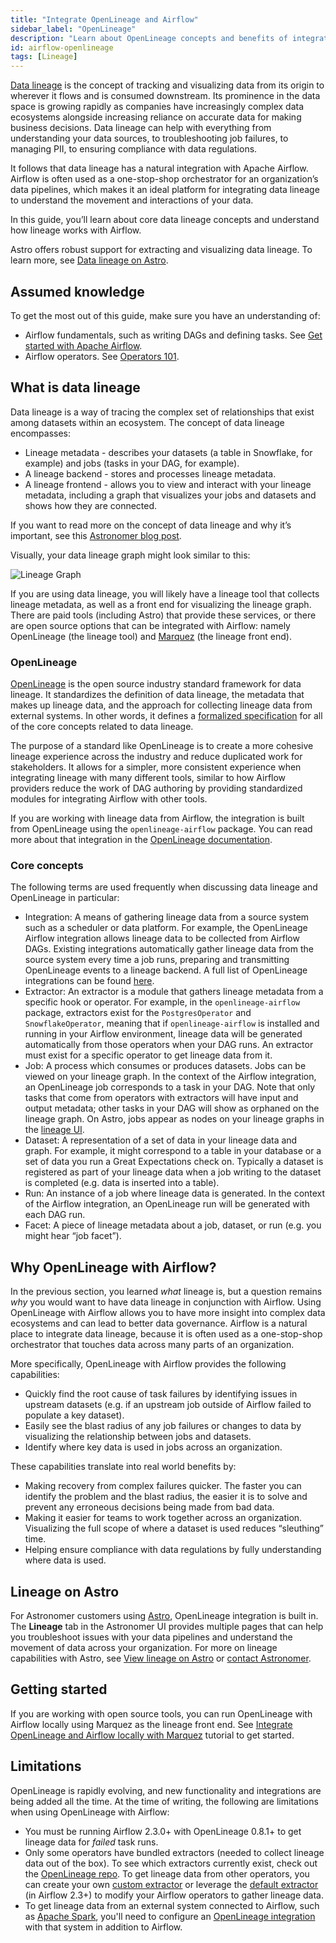 ```yaml
---
title: "Integrate OpenLineage and Airflow"
sidebar_label: "OpenLineage"
description: "Learn about OpenLineage concepts and benefits of integrating with Airflow."
id: airflow-openlineage
tags: [Lineage]
---
```


[Data lineage](https://en.wikipedia.org/wiki/Data_lineage) is the concept of tracking and visualizing data from its origin to wherever it flows and is consumed downstream. Its prominence in the data space is growing rapidly as companies have increasingly complex data ecosystems alongside increasing reliance on accurate data for making business decisions. Data lineage can help with everything from understanding your data sources, to troubleshooting job failures, to managing PII, to ensuring compliance with data regulations.

It follows that data lineage has a natural integration with Apache Airflow. Airflow is often used as a one-stop-shop orchestrator for an organization’s data pipelines, which makes it an ideal platform for integrating data lineage to understand the movement and interactions of your data.

In this guide, you’ll learn about core data lineage concepts and understand how lineage works with Airflow.

Astro offers robust support for extracting and visualizing data lineage. To learn more, see [Data lineage on Astro](https://docs.astronomer.io/astro/data-lineage).

## Assumed knowledge

To get the most out of this guide, make sure you have an understanding of:

- Airflow fundamentals, such as writing DAGs and defining tasks. See [Get started with Apache Airflow](get-started-with-airflow.md).
- Airflow operators. See [Operators 101](what-is-an-operator.md).

## What is data lineage

Data lineage is a way of tracing the complex set of relationships that exist among datasets within an ecosystem.  The concept of data lineage encompasses:

- Lineage metadata - describes your datasets (a table in Snowflake, for example) and jobs (tasks in your DAG, for example).
- A lineage backend - stores and processes lineage metadata.
- A lineage frontend - allows you to view and interact with your lineage metadata, including a graph that visualizes your jobs and datasets and shows how they are connected.

If you want to read more on the concept of data lineage and why it’s important, see this [Astronomer blog post](https://www.astronomer.io/blog/what-is-data-lineage).

Visually, your data lineage graph might look similar to this:

![Lineage Graph](/img/guides/example_lineage_graph.png)

If you are using data lineage, you will likely have a lineage tool that collects lineage metadata, as well as a front end for visualizing the lineage graph. There are paid tools (including Astro) that provide these services, or there are open source options that can be integrated with Airflow: namely OpenLineage (the lineage tool) and [Marquez](https://marquezproject.github.io/marquez/) (the lineage front end).

### OpenLineage

[OpenLineage](https://openlineage.io/) is the open source industry standard framework for data lineage. It standardizes the definition of data lineage, the metadata that makes up lineage data, and the approach for collecting lineage data from external systems. In other words, it defines a [formalized specification](https://github.com/OpenLineage/OpenLineage/blob/main/spec/OpenLineage.md) for all of the core concepts related to data lineage.

The purpose of a standard like OpenLineage is to create a more cohesive lineage experience across the industry and reduce duplicated work for stakeholders. It allows for a simpler, more consistent experience when integrating lineage with many different tools, similar to how Airflow providers reduce the work of DAG authoring by providing standardized modules for integrating Airflow with other tools.

If you are working with lineage data from Airflow, the integration is built from OpenLineage using the `openlineage-airflow` package. You can read more about that integration in the [OpenLineage documentation](https://openlineage.io/integration/apache-airflow/).

### Core concepts

The following terms are used frequently when discussing data lineage and OpenLineage in particular:

- Integration: A means of gathering lineage data from a source system such as a scheduler or data platform. For example, the OpenLineage Airflow integration allows lineage data to be collected from Airflow DAGs. Existing integrations automatically gather lineage data from the source system every time a job runs, preparing and transmitting OpenLineage events to a lineage backend. A full list of OpenLineage integrations can be found [here](https://openlineage.io/integration).
- Extractor: An extractor is a module that gathers lineage metadata from a specific hook or operator. For example, in the `openlineage-airflow` package, extractors exist for the `PostgresOperator` and `SnowflakeOperator`, meaning that if `openlineage-airflow` is installed and running in your Airflow environment, lineage data will be generated automatically from those operators when your DAG runs. An extractor must exist for a specific operator to get lineage data from it.
- Job: A process which consumes or produces datasets. Jobs can be viewed on your lineage graph. In the context of the Airflow integration, an OpenLineage job corresponds to a task in your DAG. Note that only tasks that come from operators with extractors will have input and output metadata; other tasks in your DAG will show as orphaned on the lineage graph. On Astro, jobs appear as nodes on your lineage graphs in the [lineage UI](https://docs.astronomer.io/astro/data-lineage).
- Dataset: A representation of a set of data in your lineage data and graph. For example, it might correspond to a table in your database or a set of data you run a Great Expectations check on. Typically a dataset is registered as part of your lineage data when a job writing to the dataset is completed (e.g. data is inserted into a table).
- Run: An instance of a job where lineage data is generated. In the context of the Airflow integration, an OpenLineage run will be generated with each DAG run.
- Facet: A piece of lineage metadata about a job, dataset, or run (e.g. you might hear “job facet”).

## Why OpenLineage with Airflow?

In the previous section, you learned *what* lineage is, but a question remains *why* you would want to have data lineage in conjunction with Airflow. Using OpenLineage with Airflow allows you to have more insight into complex data ecosystems and can lead to better data governance. Airflow is a natural place to integrate data lineage, because it is often used as a one-stop-shop orchestrator that touches data across many parts of an organization.

More specifically, OpenLineage with Airflow provides the following capabilities:

- Quickly find the root cause of task failures by identifying issues in upstream datasets (e.g. if an upstream job outside of Airflow failed to populate a key dataset).
- Easily see the blast radius of any job failures or changes to data by visualizing the relationship between jobs and datasets.
- Identify where key data is used in jobs across an organization.

These capabilities translate into real world benefits by:

- Making recovery from complex failures quicker. The faster you can identify the problem and the blast radius, the easier it is to solve and prevent any erroneous decisions being made from bad data.
- Making it easier for teams to work together across an organization. Visualizing the full scope of where a dataset is used reduces “sleuthing” time.
- Helping ensure compliance with data regulations by fully understanding where data is used.

## Lineage on Astro

For Astronomer customers using [Astro](https://www.astronomer.io/product/), OpenLineage integration is built in. The **Lineage** tab in the Astronomer UI provides multiple pages that can help you troubleshoot issues with your data pipelines and understand the movement of data across your organization. For more on lineage capabilities with Astro, see [View lineage on Astro](https://docs.astronomer.io/astro/data-lineage) or [contact Astronomer](https://www.astronomer.io). 

## Getting started

If you are working with open source tools, you can run OpenLineage with Airflow locally using Marquez as the lineage front end. See [Integrate OpenLineage and Airflow locally with Marquez](marquez.md) tutorial to get started.

## Limitations

OpenLineage is rapidly evolving, and new functionality and integrations are being added all the time. At the time of writing, the following are limitations when using OpenLineage with Airflow:

- You must be running Airflow 2.3.0+ with OpenLineage 0.8.1+ to get lineage data for *failed* task runs.
- Only some operators have bundled extractors (needed to collect lineage data out of the box). To see which extractors currently exist, check out the [OpenLineage repo](https://github.com/OpenLineage/OpenLineage/tree/main/integration/airflow/openlineage/airflow/extractors). To get lineage data from other operators, you can create your own [custom extractor](https://openlineage.io/blog/extractors/) or leverage the [default extractor](https://openlineage.io/docs/integrations/airflow/operator) (in Airflow 2.3+) to modify your Airflow operators to gather lineage data.
- To get lineage data from an external system connected to Airflow, such as [Apache Spark](https://openlineage.io/integration/apache-spark/), you'll need to configure an [OpenLineage integration](https://openlineage.io/integration) with that system in addition to Airflow.
